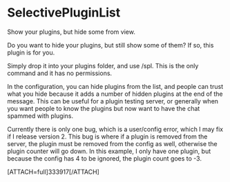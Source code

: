 # SelectivePluginList
Show your plugins, but hide some from view.

Do you want to hide your plugins, but still show some of them? If so, this plugin is for you.

Simply drop it into your plugins folder, and use /spl.
This is the only command and it has no permissions.

In the configuration, you can hide plugins from the list, and people can trust what you hide because it adds a number of hidden plugins at the end of the message.
This can be useful for a plugin testing server, or generally when you want people to know the plugins but now want to have the chat spammed with plugins.

Currently there is only one bug, which is a user/config error, which I may fix if I release version 2.
This bug is where if a plugin is removed from the server, the plugin must be removed from the config as well, otherwise the plugin counter will go down.
In this example, I only have one plugin, but because the config has 4 to be ignored, the plugin count goes to -3.

[ATTACH=full]333917[/ATTACH]
